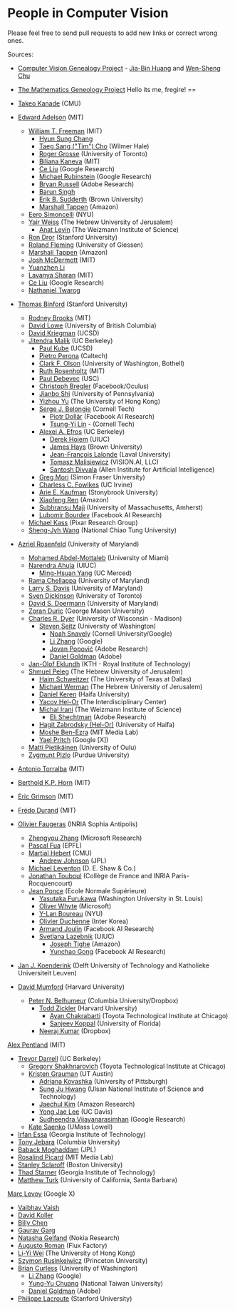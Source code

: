 # People in Computer Vision

Please feel free to send pull requests to add new links or correct wrong ones.

Sources: 
* [Computer Vision Genealogy Project](https://sites.google.com/site/jbhuang0604/resources/computer-vision-genealogy-project) - [Jia-Bin Huang](https://sites.google.com/site/jbhuang0604) and [Wen-Sheng Chu](http://humansensing.cs.cmu.edu/wschu/index.html)
* [The Mathematics Geneology Project](http://www.genealogy.math.ndsu.nodak.edu/)
Hello its me, fregire!
== 
* [Takeo Kanade](http://www.ri.cmu.edu/person.html?person_id=136) (CMU)
* [Edward Adelson](http://persci.mit.edu/people/adelson) (MIT)
   * [William T. Freeman](https://billf.mit.edu/) (MIT)
      * [Hyun Sung Chang](http://people.csail.mit.edu/hyunsung/)
      * [Taeg Sang ("Tim") Cho](http://people.csail.mit.edu/taegsang/) (Wilmer Hale)
      * [Roger Grosse](http://www.cs.toronto.edu/~rgrosse/) (University of Toronto)
      * [Biliana Kaneva](http://people.csail.mit.edu/biliana/) (MIT)
      * [Ce Liu](http://people.csail.mit.edu/celiu/) (Google Research)
      * [Michael Rubinstein](http://people.csail.mit.edu/mrub/) (Google Research)
      * [Bryan Russell](http://homes.cs.washington.edu/~bcr/) (Adobe Research)
      * [Barun Singh](http://barunsingh.com/)
      * [Erik B. Sudderth](http://cs.brown.edu/people/sudderth/) (Brown University)
      * [Marshall Tappen](http://www.cs.ucf.edu/~mtappen/) (Amazon)
   * [Eero Simoncelli](http://www.cns.nyu.edu/~eero/) (NYU)
   * [Yair Weiss](http://www.cs.huji.ac.il/~yweiss/) (The Hebrew University of Jerusalem)
      * [Anat Levin](http://www.wisdom.weizmann.ac.il/~levina/) (The Weizmann Institute of Science)
   * [Ron Dror](http://people.csail.mit.edu/rondror/) (Stanford University)
   * [Roland Fleming](http://www.allpsych.uni-giessen.de/roland/) (University of Giessen)
   * [Marshall Tappen](http://www.cs.ucf.edu/~mtappen/) (Amazon)
   * [Josh McDermott](http://web.mit.edu/jhm/www/) (MIT)
   * [Yuanzhen Li](http://people.csail.mit.edu/yzli/)
   * [Lavanya Sharan](http://people.csail.mit.edu/lavanya/) (MIT)
   * [Ce Liu](http://people.csail.mit.edu/celiu/) (Google Research)
   * [Nathaniel Twarog](http://www.nathanieltwarog.com/)

* [Thomas Binford](http://en.wikipedia.org/wiki/Thomas_Binford) (Stanford University)
   * [Rodney Brooks](http://people.csail.mit.edu/brooks/) (MIT)
   * [David Lowe](http://www.cs.ubc.ca/~lowe/home.html) (University of British Columbia)
   * [David Kriegman](http://cseweb.ucsd.edu/~kriegman/) (UCSD)
   * [Jitendra Malik](http://www.cs.berkeley.edu/~malik/) (UC Berkeley)
     * [Paul Kube](http://cseweb.ucsd.edu/~kube/) (UCSD)
     * [Pietro Perona](http://www.vision.caltech.edu/html-files/Perona.html) (Caltech)
     * [Clark F. Olson](http://faculty.washington.edu/cfolson/) (University of Washington, Bothell)
     * [Ruth Rosenholtz](http://persci.mit.edu/people/rosenholtz) (MIT)
     * [Paul Debevec](http://www.pauldebevec.com/) (USC)
     * [Christoph Bregler](http://manhattanmocap.com/chris/) (Facebook/Oculus)
     * [Jianbo Shi](http://www.cis.upenn.edu/~jshi/) (University of Pennsylvania)
     * [Yizhou Yu](http://web.engr.illinois.edu/~yyz/) (The University of Hong Kong)
     * [Serge J. Belongie](http://cseweb.ucsd.edu/~sjb/) (Cornell Tech)
        * [Piotr Dollár](http://vision.ucsd.edu/person/piotr-doll%C3%A1r) (Facebook AI Research)
        * [Tsung-Yi Lin](http://vision.ucsd.edu/~tylin/) - (Cornell Tech)
     * [Alexei A. Efros](http://www.eecs.berkeley.edu/~efros/) (UC Berkeley)
        * [Derek Hoiem](http://web.engr.illinois.edu/~dhoiem/) (UIUC)
        * [James Hays](http://cs.brown.edu/~hays/) (Brown University)
        * [Jean-François Lalonde](http://vision.gel.ulaval.ca/~jflalonde/) (Laval University)
        * [Tomasz Malisiewicz](http://people.csail.mit.edu/tomasz/) (VISION.AI, LLC)
        * [Santosh Divvala](http://santoshd.people.allenai.org/) (Allen Institute for Artificial Intelligence)
     * [Greg Mori](http://www.cs.sfu.ca/~mori/) (Simon Fraser University)
     * [Charless C. Fowlkes](http://www.ics.uci.edu/~fowlkes/) (UC Irvine)
     * [Arie E. Kaufman](https://www.cs.stonybrook.edu/people/faculty/AlexBerg) (Stonybrook University)
     * [Xiaofeng Ren](http://homes.cs.washington.edu/~xren/) (Amazon)
     * [Subhransu Maji](http://people.cs.umass.edu/~smaji/) (University of Massachusetts, Amherst)
     * [Lubomir Bourdev](https://research.facebook.com/researchers/489930721110255/lubomir-bourdev) (Facebook AI Research)
   * [Michael Kass](http://graphics.pixar.com/people/kass/) (Pixar Research Group)
   * [Sheng-Jyh Wang](http://archer.ee.nctu.edu.tw/~shengjyh/main.html) (National Chiao Tung University)

* [Azriel Rosenfeld](http://en.wikipedia.org/wiki/Azriel_Rosenfeld) (University of Maryland)
   * [Mohamed Abdel-Mottaleb](http://ece.miami.edu/people/indextest.php?id=45) (University of Miami)
   * [Narendra Ahuja](http://vision.ai.illinois.edu/ahuja.html) (UIUC)
     * [Ming-Hsuan Yang](http://faculty.ucmerced.edu/mhyang/) (UC Merced)
   * [Rama Chellappa](http://www.umiacs.umd.edu/~rama/) (University of Maryland)
   * [Larry S. Davis](http://www.umiacs.umd.edu/~lsd/) (University of Maryland)
   * [Sven Dickinson](http://www.cs.toronto.edu/~sven/) (University of Toronto)
   * [David S. Doermann](http://lampsrv02.umiacs.umd.edu/projdb/person.php?id=2) (University of Maryland)
   * [Zoran Duric](http://cs.gmu.edu/~zduric/) (George Mason University)
   * [Charles R. Dyer](http://pages.cs.wisc.edu/~dyer/) (University of Wisconsin - Madison)
      * [Steven Seitz](http://homes.cs.washington.edu/~seitz/) (University of Washington)
        * [Noah Snavely](http://www.cs.cornell.edu/~snavely/) (Cornell University/Google)
        * [Li Zhang](http://pages.cs.wisc.edu/~lizhang/) (Google)
        * [Jovan Popović](http://www.adobe.com/technology/people/seattle/jovan-popovic.html) (Adobe Research)
        * [Daniel Goldman](http://www.adobe.com/technology/people/seattle/dan-goldman.html) (Adobe)
   * [Jan-Olof Eklundh](http://researchprojects.kth.se/index.php/kb_1/pb_510/pb.html) (KTH - Royal Institute of Technology)
   * [Shmuel Peleg](http://www.cs.huji.ac.il/~peleg/) (The Hebrew University of Jerusalem)
      * [Haim Schweitzer](http://www.utdallas.edu/~haim/) (The University of Texas at Dallas)
      * [Michael Werman](http://www.cs.huji.ac.il/~werman/) (The Hebrew University of Jerusalem)
      * [Daniel Keren](http://www.cs.haifa.ac.il/~dkeren/) (Haifa University)
      * [Yacov Hel-Or](http://www.faculty.idc.ac.il/toky/) (The Interdisciplinary Center)
      * [Michal Irani](http://www.wisdom.weizmann.ac.il/~irani/) (The Weizmann Institute of Science)
        * [Eli Shechtman](http://www.adobe.com/technology/people/seattle/eli-shechtman.html) (Adobe Research)
      * [Hagit Zabrodsky (Hel-Or)](http://cs.haifa.ac.il/~hagit/) (University of Haifa)
      * [Moshe Ben-Ezra](http://www.ben-ezra.org/Moshe_Ben-Ezra/Home.html) (MIT Media Lab)
      * [Yael Pritch](http://www.cs.huji.ac.il/~yaelpri/) (Google [X])
   * [Matti Pietikäinen](http://www.cse.oulu.fi/MattiPietikainen) (University of Oulu)
   * [Zygmunt Pizlo](http://www1.psych.purdue.edu/~zpizlo/) (Purdue University)
* [Antonio Torralba](http://web.mit.edu/torralba/www/) (MIT)
* [Berthold K.P. Horn](http://people.csail.mit.edu/bkph/) (MIT)
* [Eric Grimson](http://people.csail.mit.edu/welg/) (MIT) 
* [Frédo Durand](http://people.csail.mit.edu/fredo/) (MIT)

* [Olivier Faugeras](http://www-sop.inria.fr/members/Olivier.Faugeras/index.en.html) (INRIA Sophia Antipolis)
   * [Zhengyou Zhang](http://research.microsoft.com/en-us/um/people/zhang/) (Microsoft Research)
   * [Pascal Fua](http://people.epfl.ch/pascal.fua) (EPFL)
   * [Martial Hebert](http://www.cs.cmu.edu/~./hebert/) (CMU)
      * [Andrew Johnson](https://www-robotics.jpl.nasa.gov/people/Andrew_Johnson/personFull.cfm) (JPL)
   * [Michael Leventon](http://www.leventon.com/mit/) (D. E. Shaw & Co.)
   * [Jonathan Touboul](http://mathematical-neuroscience.net/team/jonathan/) (Collège de France
and INRIA Paris-Rocquencourt)
   * [Jean Ponce](http://www.di.ens.fr/~ponce/) (Ecole Normale Supérieure)
      * [Yasutaka Furukawa](http://www.cse.wustl.edu/~furukawa/) (Washington University in St. Louis)
      * [Oliver Whyte](http://www.oliver-whyte.com/) (Microsoft)
      * [Y-Lan Boureau](http://cs.nyu.edu/~ylan/) (NYU)
      * [Olivier Duchenne](http://www.di.ens.fr/willow/publications/Author/DUCHENNE-O.html) (Inter Korea)
      * [Armand Joulin](http://ai.stanford.edu/~ajoulin/) (Facebook AI Research)
      * [Svetlana Lazebnik](http://web.engr.illinois.edu/~slazebni/) (UIUC)
        * [Joseph Tighe](http://www.cs.unc.edu/~jtighe/) (Amazon)
        * [Yunchao Gong](http://www.unc.edu/~yunchao/) (Facebook AI Research)
* [Jan J. Koenderink](http://mmi.tudelft.nl/?q=node/7513) (Delft University of Technology and Katholieke Universiteit Leuven)

* [David Mumford](http://en.wikipedia.org/wiki/David_Mumford) (Harvard University)
    * [Peter N. Belhumeur](http://www.cs.columbia.edu/~belhumeur/) (Columbia University/Dropbox)
      * [Todd Zickler](http://www.eecs.harvard.edu/~zickler) (Harvard University)
        * [Ayan Chakrabarti](http://ttic.uchicago.edu/~ayanc/www/) (Toyota Technological Institute at Chicago)
        * [Sanjeev Koppal](https://www.ece.ufl.edu/users/koppal-sanjeev-j) (University of Florida)
      * [Neeraj Kumar](http://neerajkumar.org/) (Dropbox)

[Alex Pentland](http://web.media.mit.edu/~sandy/) (MIT)
   * [Trevor Darrell](http://www.eecs.berkeley.edu/~trevor/) (UC Berkeley)
     * [Gregory Shakhnarovich](http://ttic.uchicago.edu/~gregory/) (Toyota Technological Institute at Chicago)
     * [Kristen Grauman](http://www.cs.utexas.edu/~grauman/) (UT Austin)
        * [Adriana Kovashka](https://people.cs.pitt.edu/~kovashka/) (University of Pittsburgh)
        * [Sung Ju Hwang](http://sjhwang.unist.ac.kr/) (Ulsan National Institute of Science and Technology)
        * [Jaechul Kim](http://www.cs.utexas.edu/~jaechul/) (Amazon Research)
        * [Yong Jae Lee](http://web.cs.ucdavis.edu/~yjlee/) (UC Davis)
        * [Sudheendra Vijayanarasimhan](http://www.cs.utexas.edu/~svnaras/) (Google Research)
     * [Kate Saenko](http://www.cs.uml.edu/~saenko/) (UMass Lowell)
   * [Irfan Essa](http://prof.irfanessa.com/) (Georgia Institute of Technology)
   * [Tony Jebara](http://www.cs.columbia.edu/~jebara/) (Columbia University)
   * [Baback Moghaddam](http://ml.jpl.nasa.gov/people/moghaddam.shtml) (JPL)
   * [Rosalind Picard](http://web.media.mit.edu/~picard/index.php) (MIT Media Lab)
   * [Stanley Sclaroff](http://www.cs.bu.edu/~sclaroff/) (Boston University)
   * [Thad Starner](http://www.cc.gatech.edu/home/thad/) (Georgia Institute of Technology)
   * [Matthew Turk](http://www.cs.ucsb.edu/~mturk/) (University of California, Santa Barbara)

[Marc Levoy](http://graphics.stanford.edu/~levoy/) (Google X)
   * [Vaibhav Vaish](http://graphics.stanford.edu/~vaibhav/) 
   * [David Koller](http://graphics.stanford.edu/~dk/)
   * [Billy Chen](https://graphics.stanford.edu/~billyc/)
   * [Gaurav Garg](http://graphics.stanford.edu/~ggaurav/index.html)
   * [Natasha Gelfand](http://research.nokia.com/people/natasha_gelfand) (Nokia Research)
   * [Augusto Roman](https://www.linkedin.com/pub/augusto-roman/1/8a3/109) (Flux Factory)
   * [Li-Yi Wei](http://www.liyiwei.org/) (The University of Hong Kong)
   * [Szymon Rusinkeiwicz](http://www.cs.princeton.edu/~smr/) (Princeton University)
   * [Brian Curless](http://homes.cs.washington.edu/~curless/) (University of Washington)
      * [Li Zhang](http://pages.cs.wisc.edu/~lizhang/) (Google)
      * [Yung-Yu Chuang](http://www.csie.ntu.edu.tw/~cyy/) (National Taiwan University)
      * [Daniel Goldman](http://www.adobe.com/technology/people/seattle/dan-goldman.html) (Adobe)
   * [Philippe Lacroute](http://www.lacroute.org/lacroute/) (Stanford University)
